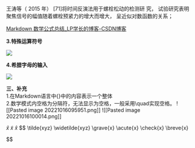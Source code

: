 王涛等（ 2015 年） [71]将时间反演法用于螺栓松动的检测研  究， 试验研究表明聚焦信号的幅值随着螺栓预紧力的增大而增大， 呈近似对数函数的关系；

[Markdown 数学公式总结_LP学长的博客-CSDN博客](https://blog.csdn.net/Liu_PiPiPi/article/details/121613743)

**3.特殊运算符号**

![](https://pic2.zhimg.com/80/v2-89e0411005c6d32494fa1bfdd732ff5d_720w.webp)

  
  
**4.希腊字母的输入**

![](https://pic1.zhimg.com/80/v2-2f1addec9649e9c57ef1e21632ccbe04_720w.webp)

  
**三、补充**  
1.在Markdown语言中{}中的内容表示一个整体  
2.数学模式内空格为分隔符，无法显示为空格，一般采用\quad实现空格。
![[Pasted image 20221016095951.png]]
![[Pasted image 20221016100014.png]]


$\hat{x}$
$\tilde{x}$
$\widehat{x}$
$$
\tilde{xyz}
\widetilde{xyz}
\grave{x}
\acute{x}
\check{x}
\breve{x}

$$
